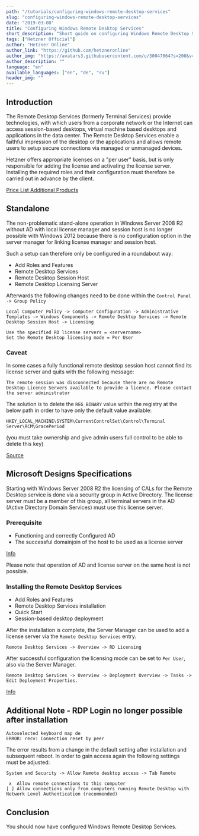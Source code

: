 ```yaml
---
path: "/tutorials/configuring-windows-remote-desktop-services"
slug: "configuring-windows-remote-desktop-services"
date: "2019-03-08"
title: "Configuring Windows Remote Desktop Services"
short_description: "Short guide on configuring Windows Remote Desktop Services."
tags: ["Hetzner Official"]
author: "Hetzner Online"
author_link: "https://github.com/hetzneronline"
author_img: "https://avatars3.githubusercontent.com/u/30047064?s=200&v=4"
author_description: ""
language: "en"
available_languages: ["en", "de", "ru"]
header_img: ""
---
```


## Introduction

The Remote Desktop Services (formerly Terminal Services) provide technologies, with which users from a corporate network or the Internet can access session-based desktops, virtual machine based desktops and applications in the data center. The Remote Desktop Services enable a faithful impression of the desktop or the applications and allows remote users to setup secure connections via managed or unmanaged devices.

Hetzner offers appropriate licenses on a "per user" basis, but is only responsible for adding the license and activating the license server. Installing the required roles and their configuration must therefore be carried out in advance by the client.

[Price List Additional Products](https://wiki.hetzner.de/index.php/Preisliste_Zusatzprodukte#Sonstiges)

## Standalone

The non-problematic stand-alone operation in Windows Server 2008 R2 without AD with local license manager and session host is no longer possible with Windows 2012 because there is no configuration option in the server manager for linking license manager and session host.

Such a setup can therefore only be configured in a roundabout way:

* Add Roles and Features
* Remote Desktop Services
* Remote Desktop Session Host
* Remote Desktop Licensing Server

Afterwards the following changes need to be done within the `Control Panel -> Group Policy`

```text
Local Computer Policy -> Computer Configuration -> Administrative Templates -> Windows Components -> Remote Desktop Services -> Remote Desktop Session Host -> Licensing
```

```text
Use the specified RD license servers = <servername>
Set the Remote Desktop licensing mode = Per User
```

### Caveat

In some cases a fully functional remote desktop session host cannot find its license server and quits with the following message:

```text
The remote session was disconnected because there are no Remote Desktop Licence Servers available to provide a licence. Please contact the server administrator
```

The solution is to delete the `REG_BINARY` value within the registry at the below path in order to have only the default value available:

`HKEY_LOCAL_MACHINE\SYSTEM\CurrentControlSet\Control\Terminal Server\RCM\GracePeriod`

(you must take ownership and give admin users full control to be able to delete this key)

[Source](http://www.360ict.nl/blog/no-remote-desktop-licence-server-availible-on-rd-session-host-server-2012/)

## Microsoft Designs Specifications

Starting with Windows Server 2008 R2 the licensing of CALs for the Remote Desktop service is done via a security group in Active Directory. The license server must be a member of this group, all terminal servers in the AD (Active Directory Domain Services) must use this license server.

### Prerequisite

* Functioning and correctly Configured AD
* The successful domainjoin of the host to be used as a license server

[Info](http://technet.microsoft.com/en-us/library/dn283324.aspx)

Please note that operation of AD and license server on the same host is not possible.

### Installing the Remote Desktop Services

* Add Roles and Features
* Remote Desktop Services installation
* Quick Start
* Session-based desktop deployment

After the installation is complete, the Server Manager can be used to add a license server via the `Remote Desktop Services` entry.

`Remote Desktop Services -> Overview -> RD Licensing`

After successful configuration the licensing mode can be set to `Per User`, also via the Server Manager.

`Remote Desktop Services -> Overview -> Deployment Overview -> Tasks -> Edit Deployment Properties.`

[Info](http://www.microsoft.com/en-us/download/confirmation.aspx?id=29006)

## Additional Note - RDP Login no longer possible after installation

```text
Autoselected keyboard map de
ERROR: recv: Connection reset by peer
```

The error results from a change in the default setting after installation and subsequent reboot. In order to gain access again the following settings must be adjusted:

`System and Security -> Allow Remote desktop access -> Tab Remote`

```text
 x  Allow remote connections to this computer
[ ] Allow connections only from computers running Remote Desktop with Network Level Authentication (recommended)
```

## Conclusion

You should now have configured Windows Remote Desktop Services.
